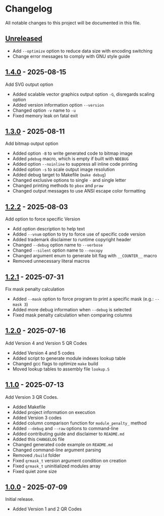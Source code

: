 # Changelog

All notable changes to this project will be documented in this file.

## [Unreleased]

- Add `--optimize` option to reduce data size with encoding switching
- Change error messages to comply with GNU style guide

## [1.4.0] - 2025-08-15

Add SVG output option

- Added scalable vector graphics output option `-G`, disregards scaling option
- Added version information option `--version`
- Changed option `-v` name to `-u`
- Fixed memory leak on fatal exit

## [1.3.0] - 2025-08-11

Add bitmap output option

- Added option `-B` to write generated code to bitmap image
- Added `pdebug` macro, which is empty if built with `NDEBUG`
- Added option `--noinline` to suppress all inline code printing
- Added option `-s` to scale output image resolution
- Added debug target to Makefile (`make debug`)
- Changed exclusive options to single `-` and single letter
- Changed printing methods to `pbox` and `praw`
- Changed output messages to use ANSI escape color formatting

## [1.2.2] - 2025-08-03

Add option to force specific Version

- Add option description to help text
- Added `--vnum` option to try to force use of specific code version
- Added trademark disclaimer to runtime copyright header
- Changed `--debug` option name to `--verbose`
- Changed `--silent` option name to `--nocopy`
- Changed argument enum to generate bit flag with `__COUNTER__` macro
- Removed unnecessary literal macros

## [1.2.1] - 2025-07-31

Fix mask penalty calculation

- Added `--mask` option to force program to print a specific mask (e.g.: `--mask 3`)
- Added more debug information when `--debug` is selected
- Fixed mask penalty calculation when comparing columns

## [1.2.0] - 2025-07-16

Add Version 4 and Version 5 QR Codes

- Added Version 4 and 5 codes
- Added script to generate module indexes lookup table
- Changed gcc flags to optimize `make` build
- Moved lookup tables to assembly file `lookup.S`

## [1.1.0] - 2025-07-13

Add Version 3 QR Codes.

- Added Makefile
- Added project information on execution
- Added Version 3 codes
- Added column comparison function for `module_penalty_` method
- Added `--debug` and `--raw` options to command-line
- Added contributing guide and disclaimer to `README.md`
- Added this `CHANGELOG` file
- Changed generated code example on `README.md`
- Changed command-line argument parsing
- Removed `/build` folder
- Fixed `qrmask_t` version argument condition on creation
- Fixed `qrmask_t` uninitialized modules array
- Fixed quiet zone size

## [1.0.0] - 2025-07-09

Initial release.

- Added Version 1 and 2 QR Codes


[Unreleased]: https://github.com/oAGoulart/qrcode/compare/v1.4.0..HEAD
[1.4.0]: https://github.com/oAGoulart/qrcode/releases/tag/v1.4.0
[1.3.0]: https://github.com/oAGoulart/qrcode/releases/tag/v1.3.0
[1.2.2]: https://github.com/oAGoulart/qrcode/releases/tag/v1.2.2
[1.2.1]: https://github.com/oAGoulart/qrcode/releases/tag/v1.2.1
[1.2.0]: https://github.com/oAGoulart/qrcode/releases/tag/v1.2.0
[1.1.0]: https://github.com/oAGoulart/qrcode/releases/tag/v1.1.0
[1.0.0]: https://github.com/oAGoulart/qrcode/releases/tag/v1.0.0

